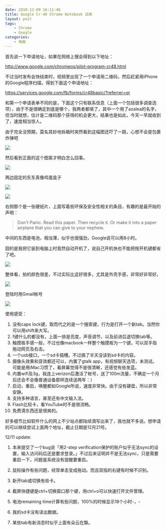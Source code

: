 ```yaml
---
date: 2010-12-09 16:11:46
title: Google Cr-48 Chrome Notebook 试用
layout: post
tags:
    - Chrome
    - Google
categories:
    - 电脑
---
```

首先说一下申请地址，如果在网络上搜会得到以下地址：

http://www.google.com/chromeos/pilot-program-cr48.html

不过当时发布会快结束时，视频里出现了一个申请用二维码，然后赶紧用iPhone的Google程序扫描，得到下面这个申请地址：

https://services.google.com/fb/forms/cr48basic/?referrer=qr

和第一个申请表单不同的是，下面这个只有联系信息（上面一个包括很多调查选项），由于不是很确定到底是哪个，我两者都填了，其中一个用了azalea的名字，但当时就想，估计是二维码那个获得的机会更大，结果也是如此，今天一早就收到了，速度相当惊人。

由于完全没预期，莫名其妙地拆箱时突然看到这幅图还吓了一跳，心想不会是包裹炸弹吧

![](http://pic.ztpala.com/wp-content/uploads/2010/12/IMG_0781-400x300.jpg)

然后看到正面的这个图案才明白怎么回事。

![](http://pic.ztpala.com/wp-content/uploads/2010/12/IMG_0029-400x300.jpg)

两边固定的东东真像鸡蛋盒子

![](http://pic.ztpala.com/wp-content/uploads/2010/12/IMG_0031-400x300.jpg)

![](http://pic.ztpala.com/wp-content/uploads/2010/12/IMG_0032-400x300.jpg)

右侧那个是一张硬纸片，上面写着些环保及安全性相关的条目，有趣的是最开始的声明：

>Don't Panic.
>Read this paper. Then recycle it.
>Or make it into a paper airplane that you can give to your nephew.

中间的东西是电池，相当薄，似乎也很强劲，Google说可以用8小时。

囧的是我把它装到电脑上时竟然自动开机了，说自己开机快也不能把按开机键都省了吧。

![](http://pic.ztpala.com/wp-content/uploads/2010/12/IMG_0033-400x300.jpg)

整体看，拍的颜色很差，不过实际比这好很多，尤其是外壳手感，非常好非常好。

![](http://pic.ztpala.com/wp-content/uploads/2010/12/IMG_0035-300x400.jpg)

登陆时用Gmail帐号

![](http://pic.ztpala.com/wp-content/uploads/2010/12/IMG_0780-400x300.jpg)

使用感受：

1. 没有caps lock键，取而代之的是一个搜索键，行为是打开一个新tab。当然你可以用shift来大写。
2. f键什么的都没有，上面一排是亮度，声音调节，以及前进后退切换tab等。
3. 触摸板手感一般，不过也像macbook一样整个触摸板为一个键，可以双手指拖动网页及右击。
4. 一个usb接口，一个sd卡插槽。不过搞了半天没读到sd卡的内容。
5. 摄像头效果和音效都还可以，内置了gtalk app，有视频聊天选项，未测试。可能是用iMac习惯了，看屏幕觉得不是很清晰，还感觉有些发蓝。
6. 内置wifi及3g，我连上verizon后激活了帐号，送了100m流量，不确定一个月后还会不会像普通设备那样连续送两年：）
7. 启动，重启，唤醒都如Google所说，速度非常快。由于没有硬盘，所以非常安静。
8. 支持多种语言，甚至还有中文输入法。
9. Flash比较卡，看YouTube时不是很流畅。
10. 免费滴东西还是很爽的。

好多细节比如软件什么的网上不少站点都陆续滴写出来了，我也就不多说。想申请的可以继续尝试上面两个地址，截止日期是12月21号。

12/11 update:

1. 本来提交了一个bug说「用2-step verification保护的账户似乎无法sync的设置，输入访问码后还是要求登录。」不过后来证明并不是无法sync，只是需要重启一下，问题是系统没有提醒要重启。

2. 鼠标操作有些问题，经常单击变成拖动。而且双指的右键有时候不识别。

3. 新开tab或切换有些卡。

4. 截屏快捷键是ctrl+切换窗口那个键，用ctrl+o可以快速打开文件管理。

5. 电池remaining time计算有些问题，100%的时候显示18个小时-，-

6. 我的sd卡没有读出数据。

7. 某些tab有新消息时似乎上面有朵云在飘。
